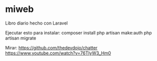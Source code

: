 # miweb
Libro diario hecho con Laravel

Ejecutar esto para instalar:
composer install
php artisan make:auth
php artisan migrate

Mirar:
https://github.com/thedevdojo/chatter
https://www.youtube.com/watch?v=76TIyW3_Hm0
